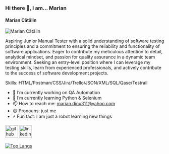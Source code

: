 ### Hi there 👋, I am... Marian
#### Marian Cătălin
![Marian Cătălin](https://i.imgur.com/fOupTmS.jpeg)

Aspiring Junior Manual Tester with a solid understanding of software testing principles and a commitment to ensuring the reliability and functionality of software applications. Eager to contribute my meticulous attention to detail, analytical mindset, and passion for quality assurance in a dynamic team environment. Seeking an entry-level position where I can leverage my testing skills, learn from experienced professionals, and actively contribute to the success of software development projects.

Skills: HTML/Postman/CSS/Jira/Trello/JSON/XML/SQL/Qase/Testrail

- 🔭 I’m currently working on QA Automation  
- 🌱 I’m currently learning Python & Selenium 
- 📫 How to reach me: marian.dinu311@yahoo.com 
- 😄 Pronouns: just me 
- ⚡ Fun fact: I am just a robot learning new things 


[<img src='https://cdn.jsdelivr.net/npm/simple-icons@3.0.1/icons/github.svg' alt='github' height='40'>](https://github.com/dmariancatalin)  [<img src='https://cdn.jsdelivr.net/npm/simple-icons@3.0.1/icons/linkedin.svg' alt='linkedin' height='40'>](https://www.linkedin.com/in/dinu-marian-catalin/)  

[![Top Langs](https://github-readme-stats.vercel.app/api/top-langs/?username=dmariancatalin)](https://github.com/anuraghazra/github-readme-stats)

